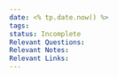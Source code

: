 ```yaml
---
date: <% tp.date.now() %>
tags: 
status: Incomplete
Relevant Questions: 
Relevant Notes: 
Relevant Links:
---
```

